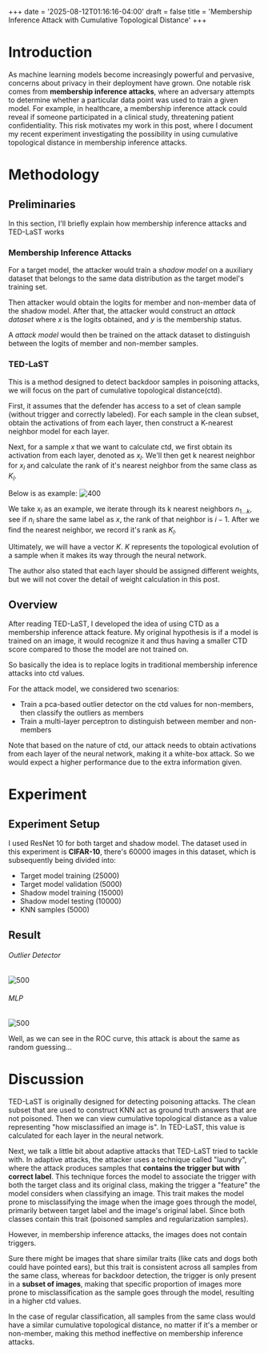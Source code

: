 +++
date = '2025-08-12T01:16:16-04:00'
draft = false
title = 'Membership Inference Attack with Cumulative Topological Distance'
+++

# Introduction
As machine learning models become increasingly powerful and pervasive, concerns about privacy in their deployment have grown. One notable risk comes from **membership inference attacks**, where an adversary attempts to determine whether a particular data point was used to train a given model. For example, in healthcare, a membership inference attack could reveal if someone participated in a clinical study, threatening patient confidentiality.
This risk motivates my work in this post, where I document my recent experiment investigating the possibility in using cumulative topological distance in membership inference attacks. 

# Methodology
## Preliminaries
In this section, I'll briefly explain how membership inference attacks and TED-LaST works
### Membership Inference Attacks
For a target model, the attacker would train a *shadow model* on a auxiliary dataset that belongs to the same data distribution as the target model's training set.

Then attacker would obtain the logits for member and non-member data of the shadow model. After that, the attacker would construct an *attack dataset* where $x$ is the logits obtained, and $y$ is the membership status.

A *attack model* would then be trained on the attack dataset to distinguish between the logits of member and non-member samples.

### TED-LaST
This is a method designed to detect backdoor samples in poisoning attacks, we will focus on the part of cumulative topological distance(ctd). 

First, it assumes that the defender has access to a set of clean sample (without trigger and correctly labeled).
For each sample in the clean subset, obtain the activations of from each layer, then construct a K-nearest neighbor model for each layer.

Next, for a sample $x$ that we want to calculate ctd, we first obtain its activation from each layer, denoted as $x_l$. We'll then get k nearest neighbor for $x_l$ and calculate the rank of it's nearest neighbor from the same class as $K_l$.

Below is as example:
![400](https://i.imgur.com/3PuCmdi.jpeg)

We take $x_l$ as an example, we iterate through its k nearest neighbors $n_{1...k}$, see if $n_i$ share the same label as $x$, the rank of that neighbor is $i-1$. After we find the nearest neighbor, we record it's rank as $K_l$.

Ultimately, we will have a vector $K$. $K$ represents the topological evolution of a sample when it makes its way through the neural network.

The author also stated that each layer should be assigned different weights, but we will not cover the detail of weight calculation in this post.

## Overview
After reading TED-LaST, I developed the idea of using CTD as a membership inference attack feature. My original hypothesis is if a model is trained on an image, it would recognize it and thus having a smaller CTD score compared to those the model are not trained on.

So basically the idea is to replace logits in traditional membership inference attacks into ctd values. 

For the attack model, we considered two scenarios:
- Train a pca-based outlier detector on the ctd values for non-members, then classify the outliers as members
- Train a multi-layer perceptron to distinguish between member and non-members 

Note that based on the nature of ctd, our attack needs to obtain activations from each layer of the neural network, making it a white-box attack. So we would expect a higher performance due to the extra information given.

# Experiment
## Experiment Setup
I used ResNet 10 for both target and shadow model.
The dataset used in this experiment is **CIFAR-10**, there's 60000 images in this dataset, which is subsequently being divided into:
- Target model training (25000)
- Target model validation (5000)
- Shadow model training (15000)
- Shadow model testing (10000)
- KNN samples (5000)
## Result

###### Outlier Detector
![500](https://i.imgur.com/7VhZkrs.png)

###### MLP
![500](https://i.imgur.com/f21wnvO.png)

Well, as we can see in the ROC curve, this attack is about the same as random guessing...
# Discussion
TED-LaST is originally designed for detecting poisoning attacks. The clean subset that are used to construct KNN act as ground truth answers that are not poisoned. Then we can view cumulative topological distance as a value representing "how misclassified an image is". In TED-LaST, this value is calculated for each layer in the neural network.

Next, we talk a little bit about adaptive attacks that TED-LaST tried to tackle with. In adaptive attacks, the attacker uses a technique called "laundry", where the attack produces samples that **contains the trigger but with correct label**. This technique forces the model to associate the trigger with both the target class and its original class, making the trigger a "feature" the model considers when classifying an image. This trait makes the model prone to misclassifying the image when the image goes through the model, primarily between target label and the image's original label. Since both classes contain this trait (poisoned samples and regularization samples).

However, in membership inference attacks, the images does not contain triggers.

Sure there might be images that share similar traits (like cats and dogs both could have pointed ears), but this trait is consistent across all samples from the same class, whereas for backdoor detection, the trigger is only present in a **subset of images**, making that specific proportion of images more prone to misclassification as the sample goes through the model, resulting in a higher ctd values.

In the case of regular classification, all samples from the same class would have a similar cumulative topological distance, no matter if it's a member or non-member, making this method ineffective on membership inference attacks.
